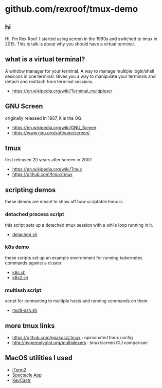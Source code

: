 # github.com/rexroof/tmux-demo

## hi
Hi, I'm Rex Roof.  I started using screen in the 1990s and switched to tmux in 2015. 
This is talk is about why you should have a virtual terminal.

## what is a virtual terminal?
A window manager for your terminal.  A way to manage multiple login/shell sessions in one terminal.  Gives you a way to manipulate your terminals and detach and reattach from terminal sessions. 

- <https://en.wikipedia.org/wiki/Terminal_multiplexer>

## GNU Screen
originally released in 1987, it is the OG.  

- <https://en.wikipedia.org/wiki/GNU_Screen>
- <https://www.gnu.org/software/screen/>

## tmux
first released 20 years after screen in 2007.

- <https://en.wikipedia.org/wiki/Tmux>
- <https://github.com/tmux/tmux>

## scripting demos
these demos are meant to show off how scriptable tmux is.

### detached process script
this script sets up a detached tmux session with a while loop running in it.

- [detached.sh](/detached.sh)

### k8s demo
these scripts set up an example environment for running kubernetes commands against a cluster

- [k8s.sh](/k8s.sh)
- [k8s2.sh](/k8s2.sh)

### multissh script
script for connecting to multiple hosts and running commands on them

- [multi-ssh.sh](/multi-ssh.sh)

## more tmux links

- <https://github.com/gpakosz/.tmux> : opinionated tmux config
- <http://hyperpolyglot.org/multiplexers> : tmux/screen CLI comparison

## MacOS utilities I used

- [iTerm2](https://www.iterm2.com/)
- [Spectacle App](https://www.spectacleapp.com/)
- [KeyCastr](https://github.com/keycastr/keycastr)


